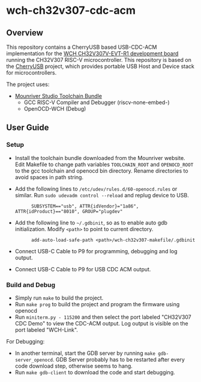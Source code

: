 # wch-ch32v307-cdc-acm

## Overview

This repository contains a CherryUSB based USB-CDC-ACM implementation for the [WCH CH32V307V-EVT-R1 development board](https://github.com/openwch/ch32v307) running the CH32V307 RISC-V microcontroller. 
This repository is based on the [CherryUSB](https://github.com/sakumisu/CherryUSB) project, which provides portable USB Host and Device stack for microcontrollers. 

The project uses:

* [Mounriver Studio Toolchain Bundle](http://file.mounriver.com/tools/MRS_Toolchain_Linux_x64_V1.30.tar.xz)
  * GCC RISC-V Compiler and Debugger (riscv-none-embed-)
  * OpenOCD-WCH (Debug)
  
## User Guide

### Setup

* Install the toolchain bundle downloaded from the Mounriver website. Edit Makefile to change path variables `TOOLCHAIN_ROOT` and `OPENOCD_ROOT` to the gcc toolchain and openocd bin directory. Rename directories to avoid spaces in path string. 
* Add the following lines to `/etc/udev/rules.d/60-openocd.rules` or similar. Run `sudo udevadm control --reload` and replug device to USB.
 
            SUBSYSTEM=="usb", ATTR{idVendor}="1a86", ATTR{idProduct}=="8010", GROUP="plugdev"
    
* Add the following line to `~/.gdbinit`, so as to enable auto gdb initialization. Modify `<path>` to point to current directory.

            add-auto-load-safe-path <path>/wch-ch32v307-makefile/.gdbinit
    
* Connect USB-C Cable to P9 for programming, debugging and log output.
* Connect USB-C Cable to P9 for USB CDC ACM output.
    
### Build and Debug

* Simply run `make` to build the project.
* Run `make prog` to build the project and program the firmware using openocd
* Run `miniterm.py - 115200` and then select the port labeled "CH32V307 CDC Demo" to view the CDC-ACM output. Log output is visible on the port labeled "WCH-Link". 

For Debugging:

* In another terminal, start the GDB server by running `make gdb-server_openocd`.  GDB Server probably has to be restarted after every code download step, otherwise seems to hang. 
* Run `make gdb-client` to download the code and start debugging.


     

